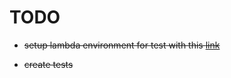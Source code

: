 # TODO

* ~~setup lambda environment for test with this [link](https://gist.github.com/crypticmind/c75db15fd774fe8f53282c3ccbe3d7ad)~~

* ~~create tests~~
